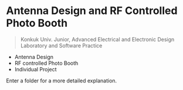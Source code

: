 # Antenna Design and RF Controlled Photo Booth
> Konkuk Univ. Junior, Advanced Electrical and Electronic Design Laboratory and Software Practice

- Antenna Design
- RF controlled Photo Booth
- Individual Project

Enter a folder for a more detailed explanation.



